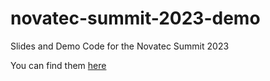 # novatec-summit-2023-demo
Slides and Demo Code for the Novatec Summit 2023

You can find them [here](https://lazy-test-data.marmer.online)
